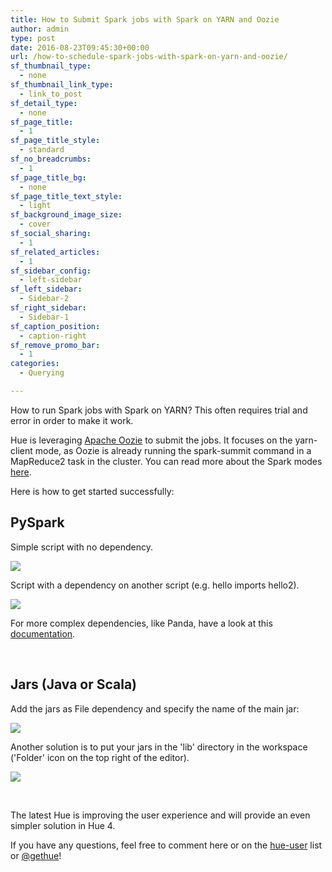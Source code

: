 ```yaml
---
title: How to Submit Spark jobs with Spark on YARN and Oozie
author: admin
type: post
date: 2016-08-23T09:45:30+00:00
url: /how-to-schedule-spark-jobs-with-spark-on-yarn-and-oozie/
sf_thumbnail_type:
  - none
sf_thumbnail_link_type:
  - link_to_post
sf_detail_type:
  - none
sf_page_title:
  - 1
sf_page_title_style:
  - standard
sf_no_breadcrumbs:
  - 1
sf_page_title_bg:
  - none
sf_page_title_text_style:
  - light
sf_background_image_size:
  - cover
sf_social_sharing:
  - 1
sf_related_articles:
  - 1
sf_sidebar_config:
  - left-sidebar
sf_left_sidebar:
  - Sidebar-2
sf_right_sidebar:
  - Sidebar-1
sf_caption_position:
  - caption-right
sf_remove_promo_bar:
  - 1
categories:
  - Querying

---
```

How to run Spark jobs with Spark on YARN? This often requires trial and error in order to make it work.

Hue is leveraging [Apache Oozie][1] to submit the jobs. It focuses on the yarn-client mode, as Oozie is already running the spark-summit command in a MapReduce2 task in the cluster. You can read more about the Spark modes [here][2].

Here is how to get started successfully:

## PySpark

Simple script with no dependency.

[<img src="https://cdn.gethue.com/uploads/2016/08/oozie-pyspark-simple.png" />][3]

Script with a dependency on another script (e.g. hello imports hello2).

[<img src="https://cdn.gethue.com/uploads/2016/08/oozie-pyspark-dependencies.png" />][4]

For more complex dependencies, like Panda, have a look at this [documentation][5].

&nbsp;

## Jars (Java or Scala)

Add the jars as File dependency and specify the name of the main jar:

[<img src="https://cdn.gethue.com/uploads/2016/08/spark-action-jar.png" />][6]

Another solution is to put your jars in the 'lib' directory in the workspace ('Folder' icon on the top right of the editor).

[<img src="https://cdn.gethue.com/uploads/2016/08/oozie-spark-lib2.png"  />][7]

&nbsp;

<div class="body-text clearfix">
  <p>
    The latest Hue is improving the user experience and will provide an even simpler solution in Hue 4.
  </p>

  <p>
    If you have any questions, feel free to comment here or on the <a href="http://groups.google.com/a/cloudera.org/group/hue-user">hue-user</a> list or <a href="https://twitter.com/gethue">@gethue</a>!
  </p>
</div>

 [1]: http://oozie.apache.org/
 [2]: https://gethue.com/use-the-spark-action-in-oozie/
 [3]: https://cdn.gethue.com/uploads/2016/08/oozie-pyspark-simple.png
 [4]: https://cdn.gethue.com/uploads/2016/08/oozie-pyspark-dependencies.png
 [5]: http://www.cloudera.com/documentation/enterprise/latest/topics/spark_python.html
 [6]: https://cdn.gethue.com/uploads/2016/08/spark-action-jar.png
 [7]: https://cdn.gethue.com/uploads/2016/08/oozie-spark-lib2.png
